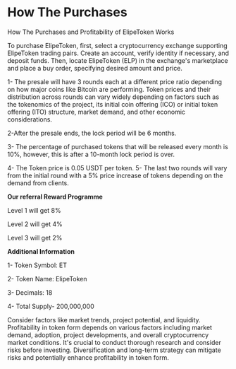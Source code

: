 # How The Purchases

How The Purchases and Profitability of ElipeToken Works



To purchase ElipeToken, first, select a cryptocurrency exchange supporting ElipeToken trading pairs. Create an account, verify identity if necessary, and deposit funds. Then, locate ElipeToken (ELP) in the exchange's marketplace and place a buy order, specifying desired amount and price.



1- The presale will have 3 rounds each at a different price ratio depending on how major coins like Bitcoin are performing. Token prices and their distribution across rounds can vary widely depending on factors such as the tokenomics of the project, its initial coin offering (ICO) or initial token offering (ITO) structure, market demand, and other economic considerations.&#x20;

2-After the presale ends, the lock period will be 6 months.&#x20;

3- The percentage of purchased tokens that will be released every month is 10%, however, this is after a 10-month lock period is over.&#x20;

4- The Token price is 0.05 USDT per token. 5- The last two rounds will vary from the initial round with a 5% price increase of tokens depending on the demand from clients.

**Our referral Reward Programme**

Level 1 will get 8%&#x20;

Level 2 will get 4%&#x20;

Level 3 will get 2%

**Additional Information**

1- Token Symbol: ET&#x20;

2- Token Name: ElipeToken&#x20;

3- Decimals: 18

4- Total Supply- 200,000,000



Consider factors like market trends, project potential, and liquidity. Profitability in token form depends on various factors including market demand, adoption, project developments, and overall cryptocurrency market conditions. It's crucial to conduct thorough research and consider risks before investing. Diversification and long-term strategy can mitigate risks and potentially enhance profitability in token form.
